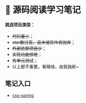 # 🍭 源码阅读学习笔记

#### 挑选项目类型：
- ~~代码量小~~；
- ~~star数过百，且未被其作者抛弃~~；
- ~~外部依赖项目少~~；
- ~~实现功能惊艳~~；
- ~~有单元测试~~；
- 以上都不重要，看眼缘，由我独断~

## 笔记入口

- [css-spring](https://github.com/Hilbertangers/giant-shoulder/tree/master/css-spring)


